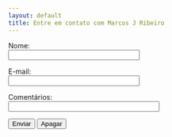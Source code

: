 ```yaml
---
layout: default
title: Entre em contato com Marcos J Ribeiro
---
```


<html>
<head><meta charset="UTF-8"></head>
<form action="http://formmail.kinghost.net/formmail.cgi" method="POST"> 
 <input type="hidden" name="mjribeiro@usp.br" value="testeiseuemail@gmail.com"> <!-- Pode ser qualquer endereço de email -->
 <input type="hidden" name="https://mj-ribeiro.github.io/index.html" value="http://seudominio"> <!-- Após o envio, o usuário será redirecionado para a página configurada aqui -->
 <input type="hidden" name="subject" value="teste de assunto">  <!-- Assunto da mensagem -->
 <input type="hidden" name="mjribeiro@usp.br" value="email@doseudominio">   <!-- Deve ser uma conta de email ativa em seu domínio -->
 
 <p> 
 Nome:<br /> 
 <input type="text" size="30" name="nome"> 
 </p>   
 
 <p>
 E-mail:<br /> 
 <input type="text" size="30" name="replyto"> 
 </p>   
 
 <p> 
 Comentários:<br /> 
 <input type="text" size="35" name="Comentarios"> 
 </p>   
 
 <p> 
 <input type="submit" name="BTEnvia" value="Enviar"> 
 <input type="reset" name="BTApaga" value="Apagar"> </p> 
 </form>
 
</html> 